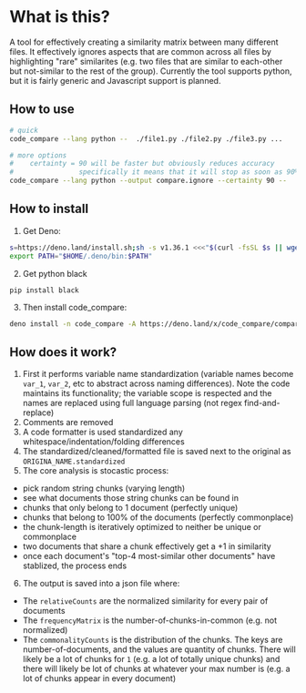 # What is this?

A tool for effectively creating a similarity matrix between many different files. It effectively ignores aspects that are common across all files by highlighting "rare" similarites (e.g. two files that are similar to each-other but not-similar to the rest of the group). Currently the tool supports python, but it is fairly generic and Javascript support is planned.

## How to use

```sh
# quick
code_compare --lang python --  ./file1.py ./file2.py ./file3.py ...

# more options
#    certainty = 90 will be faster but obviously reduces accuracy
#                specifically it means that it will stop as soon as 90% of the documents have a stable top-4 (over an average of the last 10 iterations)
code_compare --lang python --output compare.ignore --certainty 90 --  ./file1.py ./file2.py ./file3.py ...
```


## How to install

1. Get Deno:

```sh
s=https://deno.land/install.sh;sh -s v1.36.1 <<<"$(curl -fsSL $s || wget -qO- $s)"
export PATH="$HOME/.deno/bin:$PATH"
```

2. Get python black

`pip install black`

3. Then install code_compare:

```sh
deno install -n code_compare -A https://deno.land/x/code_compare/compare.js
```



## How does it work?

1. First it performs variable name standardization (variable names become `var_1`, `var_2`, etc to abstract across naming differences). Note the code maintains its functionality; the variable scope is respected and the names are replaced using full language parsing (not regex find-and-replace)
2. Comments are removed
3. A code formatter is used standardized any whitespace/indentation/folding differences
4. The standardized/cleaned/formatted file is saved next to the original as `ORIGINA_NAME.standardized`
5. The core analysis is stocastic process:
- pick random string chunks (varying length)
- see what documents those string chunks can be found in
- chunks that only belong to 1 document (perfectly unique)
- chunks that belong to 100% of the documents (perfectly commonplace)
- the chunk-length is iteratively optimized to neither be unique or commonplace 
- two documents that share a chunk effectively get a +1 in similarity
- once each document's "top-4 most-similar other documents" have stablized, the process ends
6. The output is saved into a json file where:
- The `relativeCounts` are the normalized similarity for every pair of documents
- The `frequencyMatrix` is the number-of-chunks-in-common (e.g. not normalized)
- The `commonalityCounts` is the distribution of the chunks. The keys are number-of-documents, and the values are quantity of chunks. There will likely be a lot of chunks for `1` (e.g. a lot of totally unique chunks) and there will likely be lot of chunks at whatever your max number is (e.g. a lot of chunks appear in every document)